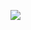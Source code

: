 <!--
id: 1803018
link: http://tumblr.atmos.org/post/1803018
slug: 
date: Fri May 11 2007 13:12:50 GMT-0700 (PDT)
publish: 2007-05-011
tags: 
title: 
-->


![](http://31.media.tumblr.com/1803018_500.jpg)

